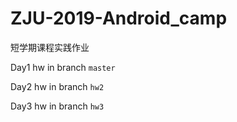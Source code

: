 # ZJU-2019-Android_camp

短学期课程实践作业

Day1 hw in branch `master`

Day2 hw in branch `hw2`

Day3 hw in branch `hw3`
